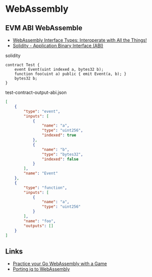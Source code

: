 # WebAssembly
<!-- toc -->
## EVM ABI WebAssemble 

- [WebAssembly Interface Types: Interoperate with All the Things!](https://hacks.mozilla.org/2019/08/webassembly-interface-types/)
- [Solidity - Application Binary Interface (ABI)](https://solidity.readthedocs.io/en/develop/abi-spec.html)

solidity 

```
contract Test {
    event Event(uint indexed a, bytes32 b);
    function foo(uint a) public { emit Event(a, b); }
    bytes32 b;
}
```

test-contract-output-abi.json 

```json
[
    {
        "type": "event",
        "inputs": [
            {
                "name": "a",
                "type": "uint256",
                "indexed": true
            },
            {
                "name": "b",
                "type": "bytes32",
                "indexed": false
            }
        ],
        "name": "Event"
    },
    {
        "type": "function",
        "inputs": [
            {
                "name": "a",
                "type": "uint256"
            }
        ],
        "name": "foo",
        "outputs": []
    }
]
```

## Links

- [Practice your Go WebAssembly with a Game](https://medium.com/@didil/practice-your-go-webassembly-with-a-game-7195dabbfc44)
- [Porting jq to WebAssembly](https://opensource.com/article/19/4/command-line-playgrounds-webassembly)
